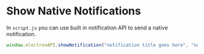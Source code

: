 # Show Native Notifications

In ``script.js`` you can use built in notification API to send a native notification.

``` javascript
window.electronAPI.showNotification("notification title goes here", "notification body goes here")
```
